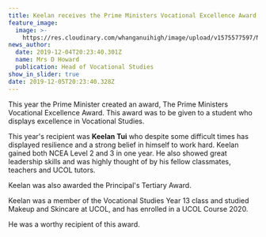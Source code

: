 ```yaml
---
title: Keelan receives the Prime Ministers Vocational Excellence Award.
feature_image:
  image: >-
    https://res.cloudinary.com/whanganuihigh/image/upload/v1575577597/News/Keelan_Tui.Vocational_excellence_awardjpg.jpg
news_author:
  date: 2019-12-04T20:23:40.301Z
  name: Mrs D Howard
  publication: Head of Vocational Studies
show_in_slider: true
date: 2019-12-05T20:23:40.328Z
---
```

This year the Prime Minister created an award, The Prime Ministers Vocational Excellence Award.  This award was to be given to a student who displays excellence in Vocational Studies.

This year's recipient was **Keelan Tui**  who despite some difficult times has displayed resilience and a strong belief in himself to work hard. Keelan gained both NCEA Level 2 and 3 in one year. He also showed great leadership skills and was highly thought of by his fellow classmates, teachers and UCOL tutors. 

Keelan was also awarded the Principal's Tertiary Award. 

Keelan was a member of the Vocational Studies Year 13 class and studied Makeup and Skincare at UCOL, and has enrolled in a UCOL Course 2020. 

He was a worthy recipient of this award.
